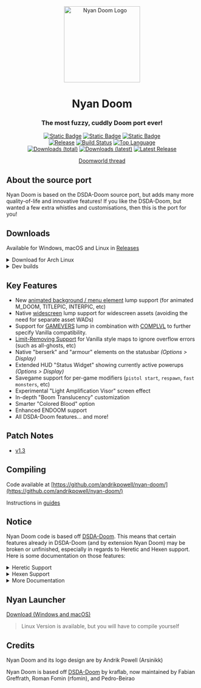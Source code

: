 <div align="center" markdown="1">
    <a href="https://github.com/andrikpowell/nyan-doom/"><img src="./prboom2/ICONS/nyan-doom.svg" alt="Nyan Doom Logo" width="200"/></a>
    <h1>Nyan Doom</h1>
    <h3>The most fuzzy, cuddly Doom port ever!</h3>
</div>

<div align="center" markdown="1">

[![Static Badge](https://img.shields.io/badge/Windows-grey)]()
[![Static Badge](https://img.shields.io/badge/macOS-grey?logo=apple)]()
[![Static Badge](https://img.shields.io/badge/Linux-grey?logo=linux)]()
<br>
[![Release](https://img.shields.io/github/release/andrikpowell/nyan-doom.svg)](https://github.com/andrikpowell/nyan-doom/releases/latest)
[![Build Status](https://github.com/andrikpowell/nyan-doom/actions/workflows/continuous_integration.yml/badge.svg)](https://github.com/andrikpowell/nyan-doom/actions/workflows/continuous_integration.yml)
[![Top Language](https://img.shields.io/github/languages/top/andrikpowell/nyan-doom.svg)](https://github.com/andrikpowell/nyan-doom)
<br>
[![Downloads (total)](https://img.shields.io/github/downloads/andrikpowell/nyan-doom/total)](https://github.com/andrikpowell/nyan-doom/releases/latest)
[![Downloads (latest)](https://img.shields.io/github/downloads/andrikpowell/nyan-doom/latest/total.svg)](https://github.com/andrikpowell/nyan-doom/releases/latest)
[![Latest Release](https://img.shields.io/github/release-date/andrikpowell/nyan-doom.svg)](https://github.com/andrikpowell/nyan-doom/releases/latest)

</div>

<div align="center" markdown="1">

[Doomworld thread](https://www.doomworld.com/forum/topic/145913/)

</div>

## About the source port
Nyan Doom is based on the DSDA-Doom source port, but adds many more quality-of-life and innovative features! If you like the DSDA-Doom, but wanted a few extra whistles and customisations, then this is the port for you!

## Downloads

Available for Windows, macOS and Linux in [Releases](https://github.com/andrikpowell/nyan-doom/releases/latest)

<details markdown="1">
  <summary>Download for Arch Linux</summary>
  
  <a href="https://aur.archlinux.org/packages/nyan-doom">https://aur.archlinux.org/packages/nyan-doom</a>
  
  > May not be fully up-to-date (unofficial)
</details>
<details markdown="1">
  <summary>Dev builds</summary>
  
  <a href="https://github.com/andrikpowell/nyan-doom/actions">https://github.com/andrikpowell/nyan-doom/actions</a>

  Requires a github account to download and are only available for a 90 days after creation.
  
  > May be completely broken and unusable
</details>

## Key Features
- New [animated background / menu element](./docs/animbg.md) lump support (for animated M_DOOM, TITLEPIC, INTERPIC, etc)
- Native [widescreen](./docs/ws.md) lump support for widescreen assets (avoiding the need for separate asset WADs)
- Support for [GAMEVERS](./docs/gamevers.md) lump in combination with [COMPLVL](./docs/complvl.md) to further specify Vanilla compatibility.
- [Limit-Removing Support](./docs/limit_removing.md) for Vanilla style maps to ignore overflow errors (such as all-ghosts, etc)
- Native "berserk" and "armour" elements on the statusbar *(Options > Display)*
- Extended HUD "Status Widget" showing currently active powerups *(Options > Display)*
- Savegame support for per-game modifiers (`pistol start`, `respawn`, `fast monsters`, etc)
- Experimental "Light Amplification Visor" screen effect
- In-depth "Boom Translucency" customization
- Smarter "Colored Blood" option
- Enhanced ENDOOM support
- All DSDA-Doom features... and more!

## Patch Notes
- [v1.3](./patch_notes/v1.3.md)

## Compiling

Code available at [https://github.com/andrikpowell/nyan-doom/](https://github.com/andrikpowell/nyan-doom/)

Instructions in [guides](./docs/guides/)

## Notice
Nyan Doom code is based off [DSDA-Doom](https://github.com/kraflab/dsda-doom). This means that certain features already in DSDA-Doom (and by extension Nyan Doom) may be broken or unfinished, especially in regards to Heretic and Hexen support. Here is some documentation on those features:

<details markdown="1">

  <summary>Heretic Support</summary>

### Heretic Support
- Nyan Doom includes demo-compatible support for heretic (all the demos stored on dsda are in sync).
- Heretic game logic should be set automatically if you use `HERETIC.WAD` as the iwad. If it doesn't work, please use the `-heretic` commandline option. This flips a switch in the engine that determines all the core game data.
- Don't need to supply complevel (heretic is complevel 0 by necessity)
- Known issues
  - Setting the "Status Bar and Menu Appearance" option to "not adjusted" will have no effect for heretic (it will default instead to "Doom format").
  - The "Apply multisampling" automap option is disabled for heretic.
  - Some of the more advanced features are not implemented for heretic yet, and using them may cause crashes or other odd behaviour.
  - Dehacked support for heretic isn't implemented yet.
  - Some menus extend over the hud.

</details>

<details markdown="1">

  <summary>Hexen Support</summary>

### Hexen Support
- Nyan Doom includes demo-compatible support for hexen.
  - Use -iwad HEXEN.WAD (-file HEXDD.WAD for the expansion)
    - Or drag wads onto the exe
  - You can force hexen engine behaviour with `-hexen` (shouldn't be necessary)
- Don't need to supply complevel (hexen is complevel 0 by necessity)
- Known issues
  - Setting the "Status Bar and Menu Appearance" option to "not adjusted" will have no effect for hexen (it will default instead to "Doom format")
  - The "Apply multisampling" automap option is disabled for hexen
  - Some of the more advanced features are not implemented for hexen yet, and using them may cause crashes or other odd behaviour.
  - Some menus extend over the hud.
  - Monster counter doesn't work as expected, due to cluster format (ex hud / levelstat)
  - The yellow message variant isn't implemented
 
</details>

<details markdown="1">

  <summary>More Documentation</summary>

### Feature Support
- [Doom-in-Hexen Support](./docs/doom_in_hexen.md)
- [UDMF Support](./docs/udmf.md)
- [MAPINFO Support](./docs/mapinfo.md)

### Standards
- [MBF21 v1.4](https://github.com/kraflab/mbf21)
- [UMAPINFO v2.2](https://github.com/kraflab/umapinfo)

</details>

## Nyan Launcher
[Download (Windows and macOS)](https://github.com/andrikpowell/nyan-launcher/releases/latest)
> Linux Version is available, but you will have to compile yourself

## Credits

Nyan Doom and its logo design are by Andrik Powell (Arsinikk)

Nyan Doom is based off [DSDA-Doom](https://github.com/kraflab/dsda-doom) by kraflab, now maintained by Fabian Greffrath, Roman Fomin (rfomin), and Pedro-Beirao